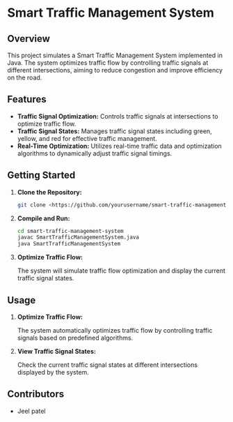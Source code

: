 # Smart Traffic Management System

## Overview

This project simulates a Smart Traffic Management System implemented in Java. The system optimizes traffic flow by controlling traffic signals at different intersections, aiming to reduce congestion and improve efficiency on the road.

## Features

- **Traffic Signal Optimization:** Controls traffic signals at intersections to optimize traffic flow.
- **Traffic Signal States:** Manages traffic signal states including green, yellow, and red for effective traffic management.
- **Real-Time Optimization:** Utilizes real-time traffic data and optimization algorithms to dynamically adjust traffic signal timings.

## Getting Started

1. **Clone the Repository:**
    
    ```bash
    git clone <https://github.com/yourusername/smart-traffic-management-system.git>
    
    ```
    
2. **Compile and Run:**
    
    ```bash
    cd smart-traffic-management-system
    javac SmartTrafficManagementSystem.java
    java SmartTrafficManagementSystem
    
    ```
    
3. **Optimize Traffic Flow:**
    
    The system will simulate traffic flow optimization and display the current traffic signal states.
    

## Usage

1. **Optimize Traffic Flow:**
    
    The system automatically optimizes traffic flow by controlling traffic signals based on predefined algorithms.
    
2. **View Traffic Signal States:**
    
    Check the current traffic signal states at different intersections displayed by the system.
    

## Contributors

- Jeel patel
